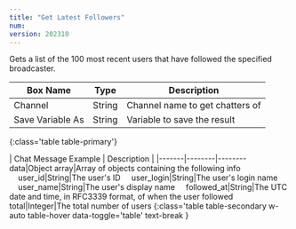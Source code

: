 ```yaml
---
title: "Get Latest Followers"
num: 
version: 202310
---
```


Gets a list of the 100 most recent users that have followed the specified broadcaster.

| Box Name | Type | Description | 
|-------|--------|--------
Channel|String|Channel name to get chatters of
Save Variable As|String|Variable to save the result
{:class='table table-primary'}

| Chat Message Example | Description |
|-------|--------|--------
data|Object array|Array of objects containing the following info
&nbsp;&nbsp;&nbsp;&nbsp;user_id|String|The user's ID
&nbsp;&nbsp;&nbsp;&nbsp;user_login|String|The user's login name
&nbsp;&nbsp;&nbsp;&nbsp;user_name|String|The user's display name
&nbsp;&nbsp;&nbsp;&nbsp;followed_at|String|The UTC date and time, in RFC3339 format, of when the user followed
total|Integer|The total number of users
{:class='table table-secondary w-auto table-hover data-toggle='table' text-break }